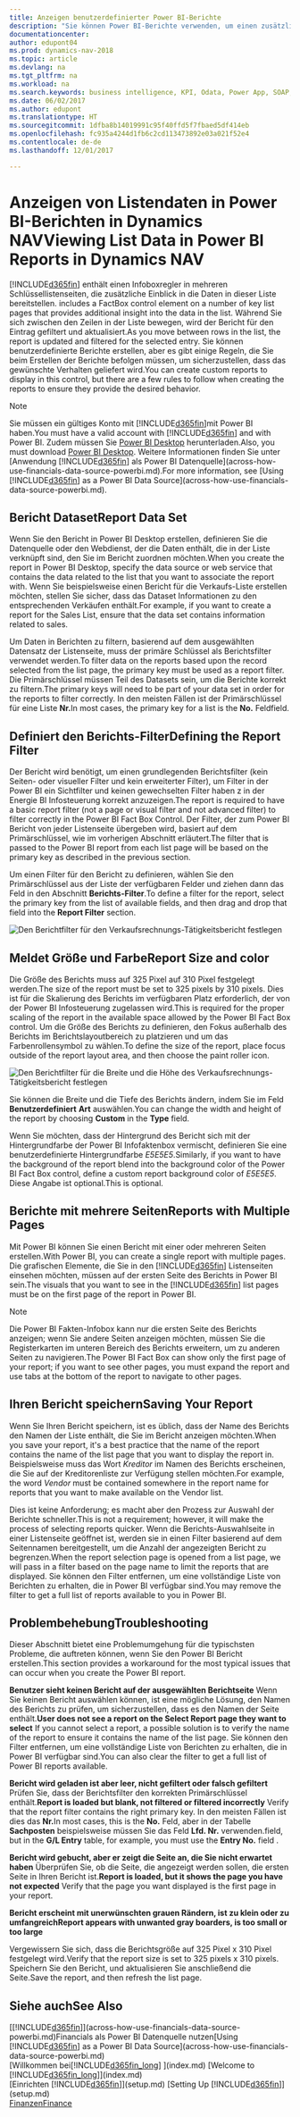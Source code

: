 ```yaml
---
title: Anzeigen benutzerdefinierter Power BI-Berichte
description: "Sie können Power BI-Berichte verwenden, um einen zusätzlichen Einblick in Daten in Listen in Dynamics NAV zu gewinnen."
documentationcenter: 
author: edupont04
ms.prod: dynamics-nav-2018
ms.topic: article
ms.devlang: na
ms.tgt_pltfrm: na
ms.workload: na
ms.search.keywords: business intelligence, KPI, Odata, Power App, SOAP, analysis
ms.date: 06/02/2017
ms.author: edupont
ms.translationtype: HT
ms.sourcegitcommit: 1dfba8b14019991c95f40ffd5f7fbaed5df414eb
ms.openlocfilehash: fc935a4244d1fb6c2cd113473892e03a021f52e4
ms.contentlocale: de-de
ms.lasthandoff: 12/01/2017

---
```

# <a name="viewing-list-data-in-power-bi-reports-in-dynamics-nav"></a><span data-ttu-id="d5211-103">Anzeigen von Listendaten in Power BI-Berichten in Dynamics NAV</span><span class="sxs-lookup"><span data-stu-id="d5211-103">Viewing List Data in Power BI Reports in Dynamics NAV</span></span>
[!INCLUDE[d365fin](includes/d365fin_md.md)]<span data-ttu-id="d5211-104"> enthält einen Infoboxregler in mehreren Schlüssellistenseiten, die zusätzliche Einblick in die Daten in dieser Liste bereitstellen.</span><span class="sxs-lookup"><span data-stu-id="d5211-104"> includes a FactBox control element on a number of key list pages that provides additional insight into the data in the list.</span></span> <span data-ttu-id="d5211-105">Während Sie sich zwischen den Zeilen in der Liste bewegen, wird der Bericht für den Eintrag gefiltert und aktualisiert.</span><span class="sxs-lookup"><span data-stu-id="d5211-105">As you move between rows in the list, the report is updated and filtered for the selected entry.</span></span> <span data-ttu-id="d5211-106">Sie können benutzerdefinierte Berichte erstellen, aber es gibt einige Regeln, die Sie beim Erstellen der Berichte befolgen müssen, um sicherzustellen, dass das gewünschte Verhalten geliefert wird.</span><span class="sxs-lookup"><span data-stu-id="d5211-106">You can create custom reports to display in this control, but there are a few rules to follow when creating the reports to ensure they provide the desired behavior.</span></span>  

> [!NOTE]  
>   <span data-ttu-id="d5211-107">Sie müssen ein gültiges Konto mit  [!INCLUDE[d365fin](includes/d365fin_md.md)]mit Power BI haben.</span><span class="sxs-lookup"><span data-stu-id="d5211-107">You must have a valid account with [!INCLUDE[d365fin](includes/d365fin_md.md)] and with Power BI.</span></span> <span data-ttu-id="d5211-108">Zudem müssen Sie [Power BI Desktop](https://powerbi.microsoft.com/en-us/desktop/) herunterladen.</span><span class="sxs-lookup"><span data-stu-id="d5211-108">Also, you must download [Power BI Desktop](https://powerbi.microsoft.com/en-us/desktop/).</span></span> <span data-ttu-id="d5211-109">Weitere Informationen finden Sie unter [Anwendung [!INCLUDE[d365fin](includes/d365fin_md.md)] als Power BI Datenquelle](across-how-use-financials-data-source-powerbi.md).</span><span class="sxs-lookup"><span data-stu-id="d5211-109">For more information, see [Using [!INCLUDE[d365fin](includes/d365fin_md.md)] as a Power BI Data Source](across-how-use-financials-data-source-powerbi.md).</span></span>  

## <a name="report-data-set"></a><span data-ttu-id="d5211-110">Bericht Dataset</span><span class="sxs-lookup"><span data-stu-id="d5211-110">Report Data Set</span></span>
<span data-ttu-id="d5211-111">Wenn Sie den Bericht in Power BI Desktop erstellen, definieren Sie die Datenquelle oder den Webdienst, der die Daten enthält, die in der Liste verknüpft sind, den Sie im Bericht zuordnen möchten.</span><span class="sxs-lookup"><span data-stu-id="d5211-111">When you create the report in Power BI Desktop, specify the data source or web service that contains the data related to the list that you want to associate the report with.</span></span> <span data-ttu-id="d5211-112">Wenn Sie beispielsweise einen Bericht für die Verkaufs-Liste erstellen möchten, stellen Sie sicher, dass das Dataset Informationen zu den entsprechenden Verkäufen enthält.</span><span class="sxs-lookup"><span data-stu-id="d5211-112">For example, if you want to create a report for the Sales List, ensure that the data set contains information related to sales.</span></span>  

<span data-ttu-id="d5211-113">Um Daten in Berichten zu filtern, basierend auf dem ausgewählten Datensatz der Listenseite, muss der primäre Schlüssel als Berichtsfilter verwendet werden.</span><span class="sxs-lookup"><span data-stu-id="d5211-113">To filter data on the reports based upon the record selected from the list page, the primary key must be used as a report filter.</span></span> <span data-ttu-id="d5211-114">Die Primärschlüssel müssen Teil des Datasets sein, um die Berichte korrekt zu filtern.</span><span class="sxs-lookup"><span data-stu-id="d5211-114">The primary keys will need to be part of your data set in order for the reports to filter correctly.</span></span> <span data-ttu-id="d5211-115">In den meisten Fällen ist der Primärschlüssel für eine Liste **Nr.**</span><span class="sxs-lookup"><span data-stu-id="d5211-115">In most cases, the primary key for a list is the **No.**</span></span> <span data-ttu-id="d5211-116">Feld</span><span class="sxs-lookup"><span data-stu-id="d5211-116">field.</span></span>  

## <a name="defining-the-report-filter"></a><span data-ttu-id="d5211-117">Definiert den Berichts-Filter</span><span class="sxs-lookup"><span data-stu-id="d5211-117">Defining the Report Filter</span></span>
<span data-ttu-id="d5211-118">Der Bericht wird benötigt, um einen grundlegenden Berichtsfilter (kein Seiten- oder visueller Filter und kein erweiterter Filter), um Filter in der Power BI ein Sichtfilter und keinen gewechselten Filter haben z in der Energie BI Infosteuerung korrekt anzuzeigen.</span><span class="sxs-lookup"><span data-stu-id="d5211-118">The report is required to have a basic report filter (not a page or visual filter and not advanced filter) to filter correctly in the Power BI Fact Box Control.</span></span> <span data-ttu-id="d5211-119">Der Filter, der zum Power BI Bericht von jeder Listenseite übergeben wird, basiert auf dem Primärschlüssel, wie im vorherigen Abschnitt erläutert.</span><span class="sxs-lookup"><span data-stu-id="d5211-119">The filter that is passed to the Power BI report from each list page will be based on the primary key as described in the previous section.</span></span>  

<span data-ttu-id="d5211-120">Um einen Filter für den Bericht zu definieren, wählen Sie den Primärschlüssel aus der Liste der verfügbaren Felder und ziehen dann das Feld in den Abschnitt **Berichts-Filter**.</span><span class="sxs-lookup"><span data-stu-id="d5211-120">To define a filter for the report, select the primary key from the list of available fields, and then drag and drop that field into the **Report Filter** section.</span></span>  

![Den Berichtfilter für den Verkaufsrechnungs-Tätigkeitsbericht festlegen](./media/across-how-use-powerbi-reports-factbox/financials-powerbi-report-filter.png)

## <a name="report-size-and-color"></a><span data-ttu-id="d5211-122">Meldet Größe und Farbe</span><span class="sxs-lookup"><span data-stu-id="d5211-122">Report Size and color</span></span>
<span data-ttu-id="d5211-123">Die Größe des Berichts muss auf 325 Pixel auf 310 Pixel festgelegt werden.</span><span class="sxs-lookup"><span data-stu-id="d5211-123">The size of the report must be set to 325 pixels by 310 pixels.</span></span> <span data-ttu-id="d5211-124">Dies ist für die Skalierung des Berichts im verfügbaren Platz erforderlich, der von der Power BI Infosteuerung zugelassen wird.</span><span class="sxs-lookup"><span data-stu-id="d5211-124">This is required for the proper scaling of the report in the available space allowed by the Power BI Fact Box control.</span></span> <span data-ttu-id="d5211-125">Um die Größe des Berichts zu definieren, den Fokus außerhalb des Berichts im Berichtslayoutbereich zu platzieren und um das Farbenrollensymbol zu wählen.</span><span class="sxs-lookup"><span data-stu-id="d5211-125">To define the size of the report, place focus outside of the report layout area, and then choose the paint roller icon.</span></span>

![Den Berichtfilter für die Breite und die Höhe des Verkaufsrechnungs-Tätigkeitsbericht festlegen](./media/across-how-use-powerbi-reports-factbox/financials-powerbi-report-sizing.png)

<span data-ttu-id="d5211-127">Sie können die Breite und die Tiefe des Berichts ändern, indem Sie im Feld **Benutzerdefiniert** **Art** auswählen.</span><span class="sxs-lookup"><span data-stu-id="d5211-127">You can change the width and height of the report by choosing **Custom** in the **Type** field.</span></span>

<span data-ttu-id="d5211-128">Wenn Sie möchten, dass der Hintergrund des Bericht sich mit der Hintergrundfarbe der Power BI Infofaktenbox vermischt, definieren Sie eine benutzerdefinierte Hintergrundfarbe *E5E5E5*.</span><span class="sxs-lookup"><span data-stu-id="d5211-128">Similarly, if you want to have the background of the report blend into the background color of the Power BI Fact Box control, define a custom report background color of *E5E5E5*.</span></span> <span data-ttu-id="d5211-129">Diese Angabe ist optional.</span><span class="sxs-lookup"><span data-stu-id="d5211-129">This is optional.</span></span>  

## <a name="reports-with-multiple-pages"></a><span data-ttu-id="d5211-130">Berichte mit mehrere Seiten</span><span class="sxs-lookup"><span data-stu-id="d5211-130">Reports with Multiple Pages</span></span>
<span data-ttu-id="d5211-131">Mit Power BI können Sie einen Bericht mit einer oder mehreren Seiten erstellen.</span><span class="sxs-lookup"><span data-stu-id="d5211-131">With Power BI, you can create a single report with multiple pages.</span></span> <span data-ttu-id="d5211-132">Die grafischen Elemente, die Sie in den [!INCLUDE[d365fin](includes/d365fin_md.md)] Listenseiten einsehen möchten, müssen auf der ersten Seite des Berichts in Power BI sein.</span><span class="sxs-lookup"><span data-stu-id="d5211-132">The visuals that you want to see in the [!INCLUDE[d365fin](includes/d365fin_md.md)] list pages must be on the first page of the report in Power BI.</span></span>  

> [!NOTE]  
>  <span data-ttu-id="d5211-133">Die Power BI Fakten-Infobox kann nur die ersten Seite des Berichts anzeigen; wenn Sie andere Seiten anzeigen möchten, müssen Sie die Registerkarten im unteren Bereich des Berichts erweitern, um zu anderen Seiten zu navigieren.</span><span class="sxs-lookup"><span data-stu-id="d5211-133">The Power BI Fact Box can show only the first page of your report; if you want to see other pages, you must expand the report and use tabs at the bottom of the report to navigate to other pages.</span></span>  

## <a name="saving-your-report"></a><span data-ttu-id="d5211-134">Ihren Bericht speichern</span><span class="sxs-lookup"><span data-stu-id="d5211-134">Saving Your Report</span></span>

<span data-ttu-id="d5211-135">Wenn Sie Ihren Bericht speichern, ist es üblich, dass der Name des Berichts den Namen der Liste enthält, die Sie im Bericht anzeigen möchten.</span><span class="sxs-lookup"><span data-stu-id="d5211-135">When you save your report, it's a best practice that the name of the report contains the name of the list page that you want to display the report in.</span></span> <span data-ttu-id="d5211-136">Beispielsweise muss das Wort *Kreditor* im Namen des Berichts erscheinen, die Sie auf der Kreditorenliste zur Verfügung stellen möchten.</span><span class="sxs-lookup"><span data-stu-id="d5211-136">For example, the word *Vendor* must be contained somewhere in the report name for reports that you want to make available on the Vendor list.</span></span>  

<span data-ttu-id="d5211-137">Dies ist keine Anforderung; es macht aber den Prozess zur Auswahl der Berichte schneller.</span><span class="sxs-lookup"><span data-stu-id="d5211-137">This is not a requirement; however, it will make the process of selecting reports quicker.</span></span> <span data-ttu-id="d5211-138">Wenn die Berichts-Auswahlseite in einer Listenseite geöffnet ist, werden sie in einen Filter basierend auf dem Seitennamen bereitgestellt, um die Anzahl der angezeigten Bericht zu begrenzen.</span><span class="sxs-lookup"><span data-stu-id="d5211-138">When the report selection page is opened from a list page, we will pass in a filter based on the page name to limit the reports that are displayed.</span></span>  <span data-ttu-id="d5211-139">Sie können den Filter entfernen, um eine vollständige Liste von Berichten zu erhalten, die in Power BI verfügbar sind.</span><span class="sxs-lookup"><span data-stu-id="d5211-139">You may remove the filter to get a full list of reports available to you in Power BI.</span></span>  

## <a name="troubleshooting"></a><span data-ttu-id="d5211-140">Problembehebung</span><span class="sxs-lookup"><span data-stu-id="d5211-140">Troubleshooting</span></span>
<span data-ttu-id="d5211-141">Dieser Abschnitt bietet eine Problemumgehung für die typischsten Probleme, die auftreten können, wenn Sie den Power BI Bericht erstellen.</span><span class="sxs-lookup"><span data-stu-id="d5211-141">This section provides a workaround for the most typical issues that can occur when you create the Power BI report.</span></span>  

<span data-ttu-id="d5211-142">**Benutzer sieht keinen Bericht auf der ausgewählten Berichtseite** Wenn Sie keinen Bericht auswählen können, ist eine mögliche Lösung, den Namen des Berichts zu prüfen, um sicherzustellen, dass es den Namen der Seite enthält.</span><span class="sxs-lookup"><span data-stu-id="d5211-142">**User does not see a report on the Select Report page they want to select** If you cannot select a report, a possible solution is to verify the name of the report to ensure it contains the name of the list page.</span></span> <span data-ttu-id="d5211-143">Sie können den Filter entfernen, um eine vollständige Liste von Berichten zu erhalten, die in Power BI verfügbar sind.</span><span class="sxs-lookup"><span data-stu-id="d5211-143">You can also clear the filter to get a full list of Power BI reports available.</span></span>  

<span data-ttu-id="d5211-144">**Bericht wird geladen ist aber leer, nicht gefiltert oder falsch gefiltert** Prüfen Sie, dass der Berichtsfilter den korrekten Primärschlüssel enthält.</span><span class="sxs-lookup"><span data-stu-id="d5211-144">**Report is loaded but blank, not filtered or filtered incorrectly** Verify that the report filter contains the right primary key.</span></span> <span data-ttu-id="d5211-145">In den meisten Fällen ist dies das **Nr.**</span><span class="sxs-lookup"><span data-stu-id="d5211-145">In most cases, this is the **No.**</span></span> <span data-ttu-id="d5211-146">Feld, aber in der Tabelle **Sachposten** beispielsweise müssen Sie das Feld **Lfd. Nr.** verwenden.</span><span class="sxs-lookup"><span data-stu-id="d5211-146">field, but in the **G/L Entry** table, for example, you must use the **Entry No.** field  .</span></span>

<span data-ttu-id="d5211-147">**Bericht wird gebucht, aber er zeigt die Seite an, die Sie nicht erwartet haben** Überprüfen Sie, ob die Seite, die angezeigt werden sollen, die ersten Seite in Ihren Bericht ist.</span><span class="sxs-lookup"><span data-stu-id="d5211-147">**Report is loaded, but it shows the page you have not expected** Verify that the page you want displayed is the first page in your report.</span></span>  

<span data-ttu-id="d5211-148">**Bericht erscheint mit unerwünschten grauen Rändern, ist zu klein oder zu umfangreich**</span><span class="sxs-lookup"><span data-stu-id="d5211-148">**Report appears with unwanted gray boarders, is too small or too large**</span></span>

<span data-ttu-id="d5211-149">Vergewissern Sie sich, dass die Berichtsgröße auf 325 Pixel x 310 Pixel festgelegt wird.</span><span class="sxs-lookup"><span data-stu-id="d5211-149">Verify that the report size is set to 325 pixels x 310 pixels.</span></span> <span data-ttu-id="d5211-150">Speichern Sie den Bericht, und aktualisieren Sie anschließend die Seite.</span><span class="sxs-lookup"><span data-stu-id="d5211-150">Save the report, and then refresh the list page.</span></span>  

## <a name="see-also"></a><span data-ttu-id="d5211-151">Siehe auch</span><span class="sxs-lookup"><span data-stu-id="d5211-151">See Also</span></span>
<span data-ttu-id="d5211-152">[[!INCLUDE[d365fin](includes/d365fin_md.md)]](across-how-use-financials-data-source-powerbi.md)Financials als Power BI Datenquelle nutzen</span><span class="sxs-lookup"><span data-stu-id="d5211-152">[Using [!INCLUDE[d365fin](includes/d365fin_md.md)] as a Power BI Data Source](across-how-use-financials-data-source-powerbi.md)</span></span>  
<span data-ttu-id="d5211-153">[Willkommen bei[!INCLUDE[d365fin_long](includes/d365fin_long_md.md)] ](index.md)  </span><span class="sxs-lookup"><span data-stu-id="d5211-153">[Welcome to [!INCLUDE[d365fin_long](includes/d365fin_long_md.md)]](index.md)  </span></span>  
<span data-ttu-id="d5211-154">[Einrichten [!INCLUDE[d365fin](includes/d365fin_md.md)]](setup.md)  </span><span class="sxs-lookup"><span data-stu-id="d5211-154">[Setting Up [!INCLUDE[d365fin](includes/d365fin_md.md)]](setup.md)  </span></span>  
[<span data-ttu-id="d5211-155">Finanzen</span><span class="sxs-lookup"><span data-stu-id="d5211-155">Finance</span></span>](finance.md)  

